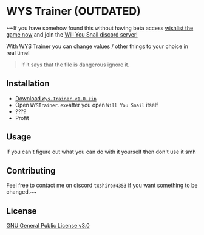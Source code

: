 # WYS Trainer (OUTDATED)


~~If you have somehow found this without having beta access [wishlist the game now](https://store.steampowered.com/app/1115050/Will_You_Snail/) and join the [Will You Snail discord server!](https://discord.gg/48p2w8n)

With WYS Trainer you can change values / other things to your choice in real time! 

> If it says that the file is dangerous ignore it.

## Installation

- [Download `Wys.Trainer.v1.0.zip`](https://github.com/txshiro/WYS-Trainer/releases)
- Open `WYSTrainer.exe`after you open `Will You Snail` itself
- ????
- Profit

## Usage
If you can't figure out what you can do with it yourself then don't use it smh
## Contributing
Feel free to contact me on discord `txshiro#4353` if you want something to be changed.~~

## License
[GNU General Public License v3.0](https://choosealicense.com/licenses/gpl-3.0/)
